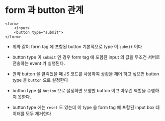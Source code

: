 # form 과 button 관계

```
<form>
	<input>
	<button type="submit">
</form>
```
* 위와 같이 form tag 에 포함된 button 기본적으로 type 이 ```submit``` 이다

* button type 이 ```submit``` 인 경우 form tag 에 포함된 input 의 값을 무조건 서버로 전송하는 event 가 실행된다.
* 만약 button 을 클릭했을 때 JS 코드를 사용하여 상황을 제어 하고 싶으면 button type 을 ```button``` 으로 설정한다
* button type 을 ```button``` 으로 설정하면 모양만 button 이고 아무런 역할을 수행하지 못한다.

* button type 에는 ```reset``` 도 있는데 이 type 을 form tag 에 포함된 input box 데이터를 모두 제거한다



